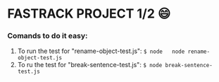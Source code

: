 # FASTRACK PROJECT 1/2 :smile:
### Comands to do it easy: 
1. To run the test for "rename-object-test.js": 
` $ node   node rename-object-test.js  `
2. To ru the test for "break-sentence-test.js": 
`$ node break-sentence-test.js`
